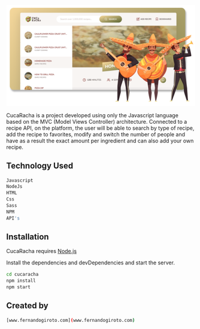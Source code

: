 ![ScreenShot](https://raw.githubusercontent.com/fernandogiroto/CucaRacha/main/cucaracha.png)

CucaRacha is a project developed using only the Javascript language based on the MVC (Model Views Controller) architecture. Connected to a recipe API, on the platform, the user will be able to search by type of recipe, add the recipe to favorites, modify and switch the number of people and have as a result the exact amount per ingredient and can also add your own recipe.


## Technology Used
```sh
Javascript
NodeJs
HTML
Css
Sass
NPM
API's
```

## Installation

CucaRacha requires [Node.js](https://nodejs.org/) 

Install the dependencies and devDependencies and start the server.

```sh
cd cucaracha
npm install
npm start
```

## Created by

```sh
[www.fernandogiroto.com](www.fernandogiroto.com)
```
